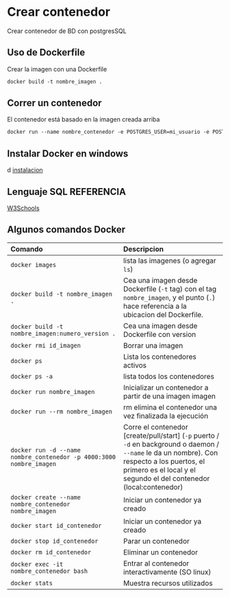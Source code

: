 # Crear contenedor

Crear contenedor de BD con postgresSQL

## Uso de Dockerfile

Crear la imagen con una Dockerfile

```dockerfile
docker build -t nombre_imagen .
```

## Correr un contenedor

El contenedor está basado en la imagen creada arriba

```dockerfile
docker run --name nombre_contenedor -e POSTGRES_USER=mi_usuario -e POSTGRES_PASSWORD=mi_pass -e POSTGRES_DB=mi_base_datos -p 5432:5432 -d nombre_imagen
```

## Instalar Docker en windows
d
[instalacion](https://docs.docker.com/desktop/install/windows-install/)

## Lenguaje SQL REFERENCIA

[W3Schools](https://www.w3schools.com/sql/default.asp)

## Algunos comandos Docker

| Comando                                                             | Descripcion                                                                                                    |
| :------------------------------------------------------------------ | :------------------------------------------------------------------------------------------------------------- |
| `docker images`                                                     | lista las imagenes (o agregar `ls`)                                                                            |
| `docker build -t nombre_imagen .`                                   | Cea una imagen desde Dockerfile (`-t` tag) con el tag `nombre_imagen`, y el punto (` . `) hace referencia a la ubicacion del Dockerfile.                                                                    |
| `docker build -t nombre_imagen:numero_version .`                    | Cea una imagen desde Dockerfile con version                                                                    |
| `docker rmi id_imagen`                                              | Borrar una imagen                                                                                              |
| `docker ps`                                                         | Lista los contenedores activos                                                                                 |
| `docker ps -a`                                                      | lista todos los contenedores                                                                                   |
| `docker run nombre_imagen`                                     | Inicializar un contenedor a partir de una imagen imagen                                                       |
| `docker run --rm nombre_imagen`                                     | rm elimina el contenedor una vez finalizada la ejecución                                                       |
| `docker run -d --name nombre_contenedor -p 4000:3000 nombre_imagen` | Corre el contenedor [create/pull/start] (`-p` puerto / `-d` en background o daemon / `--name` le da un nombre). Con respecto a los puertos, el primero es el local y el segundo el del contenedor (local:contenedor) |
| `docker create --name nombre_contenedor nombre_imagen`              | Iniciar un contenedor ya creado                                                                                |
| `docker start id_contenedor`                                        | Iniciar un contenedor ya creado                                                                                |
| `docker stop id_contenedor`                                         | Parar un contenedor                                                                                            |
| `docker rm id_contenedor`                                           | Eliminar un contenedor                                                                                            |
| `docker exec -it nombre_contenedor bash`                            | Entrar al contenedor interactivamente (SO linux)                                                               |
| `docker stats`                                                      | Muestra recursos utilizados                                                                                    |
